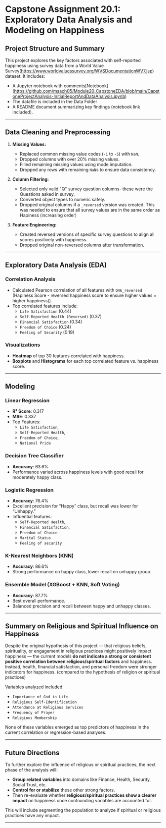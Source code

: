 # Capstone Assignment 20.1: Exploratory Data Analysis and Modeling on Happiness

## Project Structure and Summary

This project explores the key factors associated with self-reported happiness using survey data from a World Value Survey(https://www.worldvaluessurvey.org/WVSDocumentationWV7.jsp) dataset. It includes:

- A Jupyter notebook with comments[Notebook] (https://github.com/msach05/Module20_CapstoneEDA/blob/main/CapstoneProjectAnalysis-InitialReportAndDataAnalysis.ipynb)
- The datafile is included in the Data Folder
- A README document summarizing key findings (notebook link included).

---

## Data Cleaning and Preprocessing

1. **Missing Values:**
   - Replaced common missing value codes (`-1` to `-5`) with `NaN`.
   - Dropped columns with over 20% missing values.
   - Filled remaining missing values using mode imputation.
   - Dropped any rows with remaining `NaN`s to ensure data consistency.

2. **Column Filtering:**
   - Selected only valid "Q" survey question columns- these were the Questions asked in survey.
   - Converted object types to numeric safely.
   - Dropped original columns if a `_reversed` version was created. This was needed to ensure that all survey values 
   are in the same order as Hapiness  (increasing order)

3. **Feature Engineering:**
   - Created reversed versions of specific survey questions to align all scores positively with happiness.
   - Dropped original non-reversed columns after transformation.

---

## Exploratory Data Analysis (EDA)

### Correlation Analysis

- Calculated Pearson correlation of all features with `Q46_reversed` (Hapiness Score - reversed happiness score to ensure higher values = higher happiness)).
- Top correlated features include:
  - `Life Satisfaction` (0.44)
  - `Self-Reported Health (Reversed)` (0.37)
  - `Financial Satisfaction` (0.34)
  - `Freedom of Choice` (0.24)
  - `Feeling of Security` (0.19)

### Visualizations

- **Heatmap** of top 30 features correlated with happiness.
- **Boxplots** and **Histograms** for each top correlated feature vs. happiness score.
---

## Modeling

### Linear Regression

- **R² Score**: 0.317
- **MSE**: 0.337
- Top Features:
  - `Life Satisfaction`, 
  - `Self-Reported Health`, 
  - `Freedom of Choice`, 
  - `National Pride`

### Decision Tree Classifier

- **Accuracy**: 63.6%
- Performance varied across happiness levels with good recall for moderately happy class.

### Logistic Regression

- **Accuracy**: 76.4%
- Excellent precision for “Happy” class, but recall was lower for “Unhappy.”
- Influential features:
  - `Self-Reported Health`, 
  - `Financial Satisfaction`, 
  - `Freedom of Choice`
  - `Marital Status`
  - `Feeling of security `

### K-Nearest Neighbors (KNN)

- **Accuracy**: 86.6%
- Strong performance on happy class, lower recall on unhappy group.

### Ensemble Model (XGBoost + KNN, Soft Voting)

- **Accuracy**: 87.7%
- Best overall performance.
- Balanced precision and recall between happy and unhappy classes.

---

## Summary on Religious and Spiritual Influence on Happiness

Despite the original hypothesis of this project — that religious beliefs, spirituality, or engagement in religious practices might positively impact happiness — the current models **do not indicate a strong or consistent positive correlation between religious/spiritual factors** and happiness.
Instead, health, financial satisfaction, and personal freedom were stronger indicators for happiness. (compared to the hypothesis of religion or spiritual practices)


Variables analyzed included:
- `Importance of God in Life`
- `Religious Self-Identification`
- `Attendance at Religious Services`
- `Frequency of Prayer`
- `Religious Membership`

None of these variables emerged as top predictors of happiness in the current correlation or regression-based analyses. 

---

## Future Directions

To further explore the influence of religious or spiritual practices, the next phase of the analysis will:

- **Group related variables** into domains like Finance, Health, Security, Social Trust, etc.
- **Control for or stabilize** these other strong factors.
- Then re-evaluate whether **religious/spiritual practices show a clearer impact** on happiness once confounding variables are accounted for.

This will include segmenting the population to analyze if spiritual or religious practices have any impact.

---
